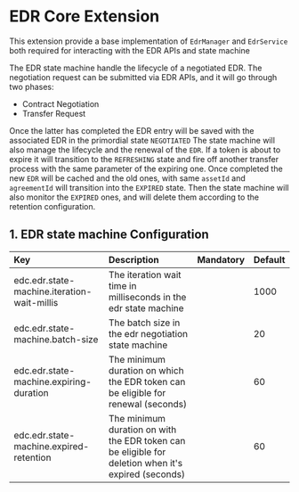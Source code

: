 # EDR Core Extension

This extension provide a base implementation of `EdrManager` and `EdrService` both
required for interacting with the EDR APIs and state machine

The EDR state machine handle the lifecycle of a negotiated EDR. The negotiation request can be submitted
via EDR APIs, and it will go through two phases:

- Contract Negotiation
- Transfer Request

Once the latter has completed the EDR entry will be saved with the associated EDR in the primordial state `NEGOTIATED`
The state machine will also manage the lifecycle and the renewal of the `EDR`. If a token is about to expire it will
transition to the `REFRESHING` state and fire off another transfer process with the same parameter of the expiring
one. Once completed the new `EDR` will be cached and the old ones, with same `assetId` and `agreementId` will transition
into the `EXPIRED` state. Then the state machine will also monitor the `EXPIRED` ones, and will delete them according to the
retention configuration.

## 1. EDR state machine Configuration

| Key                                         | Description                                                                                         | Mandatory | Default |
|:--------------------------------------------|:----------------------------------------------------------------------------------------------------|-----------|---------|
| edc.edr.state-machine.iteration-wait-millis | The iteration wait time in milliseconds in the edr state machine                                    |           | 1000    |
| edc.edr.state-machine.batch-size            | The batch size in the edr negotiation state machine                                                 |           | 20      |
| edc.edr.state-machine.expiring-duration     | The minimum duration on which the EDR token can be eligible for renewal (seconds)                   |           | 60      |
| edc.edr.state-machine.expired-retention     | The minimum duration on with the EDR token can be eligible for deletion when it's expired (seconds) |           | 60      |
